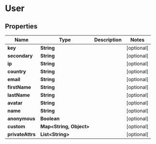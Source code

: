 

# User


## Properties

Name | Type | Description | Notes
------------ | ------------- | ------------- | -------------
**key** | **String** |  |  [optional]
**secondary** | **String** |  |  [optional]
**ip** | **String** |  |  [optional]
**country** | **String** |  |  [optional]
**email** | **String** |  |  [optional]
**firstName** | **String** |  |  [optional]
**lastName** | **String** |  |  [optional]
**avatar** | **String** |  |  [optional]
**name** | **String** |  |  [optional]
**anonymous** | **Boolean** |  |  [optional]
**custom** | **Map&lt;String, Object&gt;** |  |  [optional]
**privateAttrs** | **List&lt;String&gt;** |  |  [optional]




